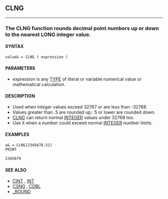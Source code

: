 ## CLNG
---

### The CLNG function rounds decimal point numbers up or down to the nearest LONG integer value.

#### SYNTAX

`value& = CLNG ( expression )`

#### PARAMETERS
* expression is any [TYPE](./TYPE.md) of literal or variable numerical value or mathematical calculation.


#### DESCRIPTION
* Used when integer values exceed 32767 or are less than -32768.
* Values greater than .5 are rounded up; .5 or lower are rounded down.
* [CLNG](./CLNG.md) can return normal [INTEGER](./INTEGER.md) values under 32768 too.
* Use it when a number could exceed normal [INTEGER](./INTEGER.md) number limits.


#### EXAMPLES
```vb
a& = CLNG(2345678.51)
PRINT
```
  
```vb
2345679
```
  


#### SEE ALSO
* [CINT](./CINT.md) , [INT](./INT.md)
* [CSNG](./CSNG.md) , [CDBL](./CDBL.md)
* [_ROUND](./_ROUND.md)
